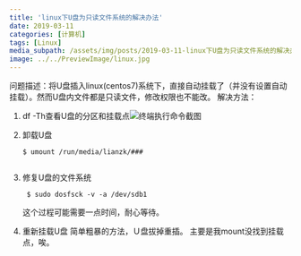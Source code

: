```yaml
---
title: 'linux下U盘为只读文件系统的解决办法'
date: 2019-03-11
categories: [计算机]
tags: [Linux]
media_subpath: /assets/img/posts/2019-03-11-linux下U盘为只读文件系统的解决办法/
image: ../../PreviewImage/linux.jpg
---
```


问题描述：将U盘插入linux(centos7)系统下，直接自动挂载了（并没有设置自动挂载）。然而U盘内文件都是只读文件，修改权限也不能改。
解决方法：

1. df -Th查看U盘的分区和挂载点![终端执行命令截图](20190311183855281.jpg)

2. 卸载U盘
   
   ```
   $ umount /run/media/lianzk/###
   ```
   
   ```
   
   ```

3. 修复U盘的文件系统
   
   ```
    $ sudo dosfsck -v -a /dev/sdb1
   ```
   
    这个过程可能需要一点时间，耐心等待。

4. 重新挂载U盘
    简单粗暴的方法，Ｕ盘拔掉重插。
    主要是我mount没找到挂载点，唉。
   ```

